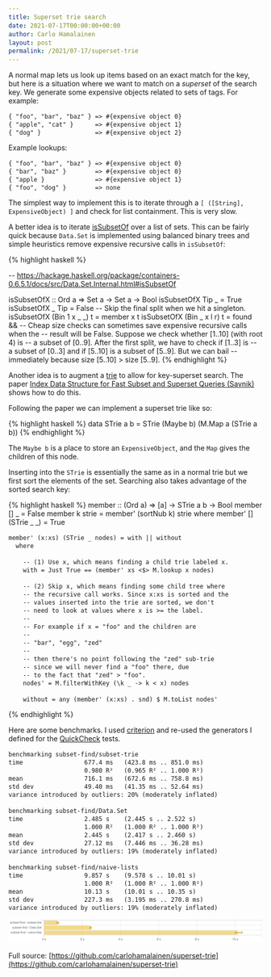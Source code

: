 ```yaml
---
title: Superset trie search
date: 2021-07-17T00:00:00+00:00
author: Carlo Hamalainen
layout: post
permalink: /2021/07-17/superset-trie
---
```


A normal map lets us look up items based on an exact match for the key,
but here is a situation where we want to match on a _superset_ of the
search key. We generate some expensive objects related to sets of tags. For example:

    { "foo", "bar", "baz" } => #{expensive object 0}
    { "apple", "cat" }      => #{expensive object 1}
    { "dog" }               => #{expensive object 2}

Example lookups:

    { "foo", "bar", "baz" } => #{expensive object 0}
    { "bar", "baz" }        => #{expensive object 0}
    { "apple }              => #{expensive object 1}
    { "foo", "dog" }        => none

The simplest way to implement this is to iterate through a
``[ ([String], ExpensiveObject) ]`` and check for list containment. This is very slow.

A better idea is to iterate [isSubsetOf](https://hackage.haskell.org/package/containers-0.6.5.1/docs/Data-Set.html#v:isSubsetOf) over a list of sets. This can be fairly quick because ``Data.Set`` is implemented using balanced binary
trees and simple heuristics remove expensive recursive calls in ``isSubsetOf``:

{% highlight haskell %}

-- https://hackage.haskell.org/package/containers-0.6.5.1/docs/src/Data.Set.Internal.html#isSubsetOf

isSubsetOfX :: Ord a => Set a -> Set a -> Bool
isSubsetOfX Tip _ = True
isSubsetOfX _ Tip = False
-- Skip the final split when we hit a singleton.
isSubsetOfX (Bin 1 x _ _) t = member x t
isSubsetOfX (Bin _ x l r) t
  = found &&
    -- Cheap size checks can sometimes save expensive recursive calls when the
    -- result will be False. Suppose we check whether [1..10] (with root 4) is
    -- a subset of [0..9]. After the first split, we have to check if [1..3] is
    -- a subset of [0..3] and if [5..10] is a subset of [5..9]. But we can bail
    -- immediately because size [5..10] > size [5..9].
{% endhighlight %}

Another idea is to augment a [trie](https://en.wikipedia.org/wiki/Trie) to allow for key-superset search.
The paper [Index Data Structure for Fast Subset and Superset Queries (Savnik)](https://github.com/carlohamalainen/superset-trie/blob/main/978-3-642-40511-2_10_Chapter.pdf) shows how to do this.

Following the paper we can implement a superset trie like so:

{% highlight haskell %}
data STrie a b = STrie (Maybe b) (M.Map a (STrie a b))
{% endhighlight %}

The ``Maybe b`` is a place to store an ``ExpensiveObject``, and the
``Map`` gives the children of this node.

Inserting into the ``STrie`` is essentially the same as in a normal trie but we 
first sort the elements of the set. Searching also takes advantage of the sorted search key:

{% highlight haskell %}
member :: (Ord a) => [a] -> STrie a b -> Bool
member [] _ = False
member k strie = member' (sortNub k) strie
  where
    member' [] (STrie _ _) = True

    member' (x:xs) (STrie _ nodes) = with || without
      where

        -- (1) Use x, which means finding a child trie labeled x.
        with = Just True == (member' xs <$> M.lookup x nodes)

        -- (2) Skip x, which means finding some child tree where
        -- the recursive call works. Since x:xs is sorted and the
        -- values inserted into the trie are sorted, we don't
        -- need to look at values where x is >= the label.
        --
        -- For example if x = "foo" and the children are
        --
        -- "bar", "egg", "zed"
        -- 
        -- then there's no point following the "zed" sub-trie
        -- since we will never find a "foo" there, due
        -- to the fact that "zed" > "foo".
        nodes' = M.filterWithKey (\k _ -> k < x) nodes

        without = any (member' (x:xs) . snd) $ M.toList nodes'
{% endhighlight %}

Here are some benchmarks. I used [criterion](https://hackage.haskell.org/package/criterion) and re-used
the generators I defined for the [QuickCheck](https://hackage.haskell.org/package/QuickCheck) tests.

```
benchmarking subset-find/subset-trie
time                 677.4 ms   (423.8 ms .. 851.0 ms)
                     0.980 R²   (0.965 R² .. 1.000 R²)
mean                 716.1 ms   (672.6 ms .. 758.8 ms)
std dev              49.40 ms   (41.35 ms .. 52.64 ms)
variance introduced by outliers: 20% (moderately inflated)

benchmarking subset-find/Data.Set
time                 2.485 s    (2.445 s .. 2.522 s)
                     1.000 R²   (1.000 R² .. 1.000 R²)
mean                 2.445 s    (2.417 s .. 2.460 s)
std dev              27.12 ms   (7.446 ms .. 36.28 ms)
variance introduced by outliers: 19% (moderately inflated)

benchmarking subset-find/naive-lists
time                 9.857 s    (9.578 s .. 10.01 s)
                     1.000 R²   (1.000 R² .. 1.000 R²)
mean                 10.13 s    (10.01 s .. 10.35 s)
std dev              227.3 ms   (3.195 ms .. 270.8 ms)
variance introduced by outliers: 19% (moderately inflated)
```

![benchmark](https://raw.githubusercontent.com/carlohamalainen/superset-trie/main/subset-trie-benchmarks.png)

Full source: [https://github.com/carlohamalainen/superset-trie](https://github.com/carlohamalainen/superset-trie)
